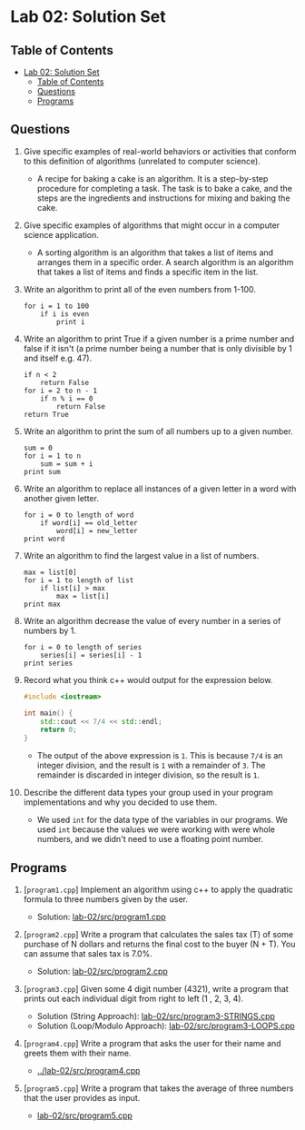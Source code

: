 # Lab 02: Solution Set

## Table of Contents

- [Lab 02: Solution Set](#lab-02-solution-set)
  - [Table of Contents](#table-of-contents)
  - [Questions](#questions)
  - [Programs](#programs)

## Questions

1. Give specific examples of real-world behaviors or activities that conform to this definition of algorithms (unrelated to computer science).

    - A recipe for baking a cake is an algorithm. It is a step-by-step procedure for completing a task. The task is to bake a cake, and the steps are the ingredients and instructions for mixing and baking the cake.

2. Give specific examples of algorithms that might occur in a computer science application.

    - A sorting algorithm is an algorithm that takes a list of items and arranges them in a specific order. A search algorithm is an algorithm that takes a list of items and finds a specific item in the list.

3. Write an algorithm to print all of the even numbers from 1-100.

    ```plaintext
    for i = 1 to 100
        if i is even
            print i
    ```

4. Write an algorithm to print True if a given number is a prime number and false if it isn't (a prime number being a number that is only divisible by 1 and itself e.g. 47).

    ```plaintext
    if n < 2
        return False
    for i = 2 to n - 1
        if n % i == 0
            return False
    return True
    ```

5. Write an algorithm to print the sum of all numbers up to a given number.

    ```plaintext
    sum = 0
    for i = 1 to n
        sum = sum + i
    print sum
    ```

6. Write an algorithm to replace all instances of a given letter in a word with another given letter.

    ```plaintext
    for i = 0 to length of word
        if word[i] == old_letter
            word[i] = new_letter
    print word
    ```

7. Write an algorithm to find the largest value in a list of numbers.

    ```plaintext
    max = list[0]
    for i = 1 to length of list
        if list[i] > max
            max = list[i]
    print max
    ```

8. Write an algorithm decrease the value of every number in a series of numbers by 1.

    ```plaintext
    for i = 0 to length of series
        series[i] = series[i] - 1
    print series
    ```

9. Record what you think c++ would output for the expression below.

    ```cpp
    #include <iostream>

    int main() {
        std::cout << 7/4 << std::endl;
        return 0;
    }
    ```

    - The output of the above expression is `1`. This is because `7/4` is an integer division, and the result is `1` with a remainder of `3`. The remainder is discarded in integer division, so the result is `1`.

10. Describe the different data types your group used in your program implementations and why you decided to use them.

    - We used `int` for the data type of the variables in our programs. We used `int` because the values we were working with were whole numbers, and we didn't need to use a floating point number.

## Programs

1. [`program1.cpp`] Implement an algorithm using c++ to apply the quadratic formula to three numbers given by the user.

    - Solution: [lab-02/src/program1.cpp](./program1.cpp)

2. [`program2.cpp`] Write a program that calculates the sales tax (T) of some purchase of N dollars and returns the final cost to the buyer (N + T). You can assume that sales tax is 7.0%.

    - Solution: [lab-02/src/program2.cpp](./program2.cpp)

3. [`program3.cpp`] Given some 4 digit number (4321), write a program that prints out each individual digit from right to left (1 , 2, 3, 4).

    - Solution (String Approach): [lab-02/src/program3-STRINGS.cpp](./program3-STRINGS.cpp)
    - Solution (Loop/Modulo Approach): [lab-02/src/program3-LOOPS.cpp](./program3-LOOPS.cpp)

4. [`program4.cpp`] Write a program that asks the user for their name and greets them with their name.

    - [../lab-02/src/program4.cpp](./program4.cpp)

5. [`program5.cpp`] Write a program that takes the average of three numbers that the user provides as input.

    - [lab-02/src/program5.cpp](./program5.cpp)
